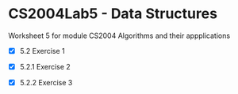 # CS2004Lab5 - Data Structures

Worksheet 5 for module CS2004 Algorithms and their appplications

- [x] 5.2 Exercise 1
- [x] 5.2.1 Exercise 2
- [x] 5.2.2 Exercise 3


